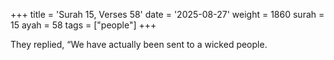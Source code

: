 +++
title = 'Surah 15, Verses 58'
date = '2025-08-27'
weight = 1860
surah = 15
ayah = 58
tags = ["people"]
+++

They replied, “We have actually been sent to a wicked people.